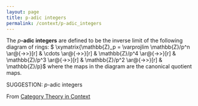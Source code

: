 ```yaml
---
layout: page
title: p-adic integers
permalink: /context/p-adic_integers
---
```


The $p$**-adic integers** are defined to be the inverse limit of the following diagram of rings:
$ \xymatrix{\mathbb{Z}_p = \varprojlim \mathbb{Z}/p^n  \ar@{->>}[r] &  \cdots \ar@{->>}[r] & \mathbb{Z}/p^4 \ar@{->>}[r] & \mathbb{Z}/p^3 \ar@{->>}[r] & \mathbb{Z}/p^2 \ar@{->>}[r] & \mathbb{Z}/p}$ where the maps in the diagram are the canonical quotient maps.


SUGGESTION: $p$-adic integers

From [Category Theory in Context](https://mathgloss.github.io/MathGloss/context.html)